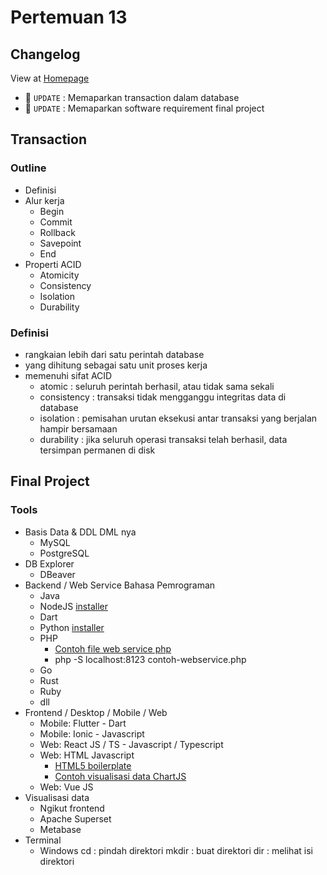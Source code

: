 # Pertemuan 13
## Changelog
View at [Homepage](https://github.com/ricky03knowhere/IF214002#pertemuan-13)
- 🚀 `UPDATE` : Memaparkan transaction dalam database
- 🚀 `UPDATE` : Memaparkan software requirement final project

## Transaction
### Outline
- Definisi
- Alur kerja
  - Begin
  - Commit
  - Rollback
  - Savepoint
  - End
- Properti ACID
  - Atomicity
  - Consistency
  - Isolation
  - Durability

### Definisi
- rangkaian lebih dari satu perintah database
- yang dihitung sebagai satu unit proses kerja
- memenuhi sifat ACID
  - atomic : seluruh perintah berhasil, atau tidak sama sekali
  - consistency : transaksi tidak mengganggu integritas data di database
  - isolation : pemisahan urutan eksekusi antar transaksi yang berjalan hampir bersamaan
  - durability : jika seluruh operasi transaksi telah berhasil, data tersimpan permanen di disk

## Final Project
### Tools
- Basis Data & DDL DML nya
  - MySQL
  - PostgreSQL
- DB Explorer
  - DBeaver
- Backend / Web Service Bahasa Pemrograman
  - Java
  - NodeJS [installer](https://nodejs.org/dist/v16.15.1/node-v16.15.1-x64.msi)
  - Dart
  - Python [installer](https://www.python.org/ftp/python/3.9.13/python-3.9.13-amd64.exe)
  - PHP
    - [Contoh file web service php](https://github.com/insanalamin/IF214002/blob/main/final-project/contoh-webservice.php)
    - php -S localhost:8123 contoh-webservice.php
  - Go
  - Rust
  - Ruby
  - dll
- Frontend / Desktop / Mobile / Web
  - Mobile: Flutter - Dart
  - Mobile: Ionic - Javascript
  - Web: React JS / TS - Javascript / Typescript
  - Web: HTML Javascript
    - [HTML5 boilerplate](https://www.sitepoint.com/a-basic-html5-template/)
    - [Contoh visualisasi data ChartJS](https://github.com/insanalamin/IF214002/blob/main/final-project/contoh-visualisasi-chartjs.html)
  - Web: Vue JS
- Visualisasi data
  - Ngikut frontend
  - Apache Superset
  - Metabase
- Terminal
  - Windows
    cd : pindah direktori
    mkdir : buat direktori
    dir : melihat isi direktori